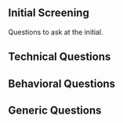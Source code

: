 ## Initial Screening
Questions to ask at the initial.

## Technical Questions

## Behavioral Questions

## Generic Questions
